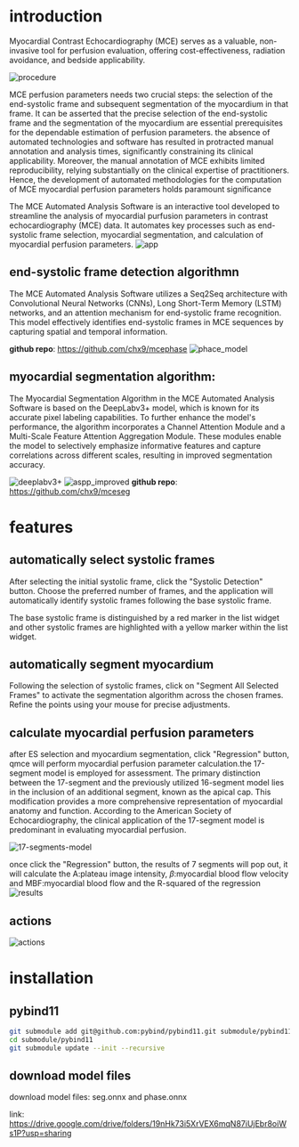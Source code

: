 # introduction
 Myocardial Contrast Echocardiography (MCE) serves as a valuable, non-invasive tool for perfusion evaluation, offering cost-effectiveness, radiation avoidance, and bedside applicability.


![procedure](res/imgs/procedure.png)

MCE perfusion parameters needs two crucial steps: the selection of the end-systolic frame and subsequent segmentation of the myocardium in that frame. It can be asserted that the precise selection of the end-systolic frame and the segmentation of the myocardium are essential prerequisites for the dependable estimation of perfusion parameters.  the absence of automated technologies and software has resulted in protracted manual annotation and analysis times, significantly constraining its clinical applicability. Moreover, the manual annotation of MCE exhibits limited reproducibility, relying substantially on the clinical expertise of practitioners. Hence, the development of automated methodologies for the computation of MCE myocardial perfusion parameters holds paramount significance

The MCE Automated Analysis Software is an interactive tool developed to streamline the analysis of myocardial purfusion parameters in contrast echocardiography (MCE) data. It automates key processes such as end-systolic frame selection, myocardial segmentation, and calculation of myocardial perfusion parameters.
![app](res/imgs/app.png)
## end-systolic frame detection algorithmn
The MCE Automated Analysis Software utilizes a Seq2Seq architecture with Convolutional Neural Networks (CNNs), Long Short-Term Memory (LSTM) networks, and an attention mechanism for end-systolic frame recognition. This model effectively identifies end-systolic frames in MCE sequences by capturing spatial and temporal information.

**github repo**: https://github.com/chx9/mcephase
![phace_model](res/imgs/phace_model.jpg)

## myocardial segmentation algorithm:
The Myocardial Segmentation Algorithm in the MCE Automated Analysis Software is based on the DeepLabv3+ model, which is known for its accurate pixel labeling capabilities. To further enhance the model's performance, the algorithm incorporates a Channel Attention Module and a Multi-Scale Feature Attention Aggregation Module. These modules enable the model to selectively emphasize informative features and capture correlations across different scales, resulting in improved segmentation accuracy.

![deeplabv3+](res/imgs/deeplabv3+.png)
![aspp_improved](res/imgs/aspp_improved.png)
**github repo**: https://github.com/chx9/mceseg
# features
## automatically select systolic frames
After selecting the initial systolic frame, click the "Systolic Detection" button. Choose the preferred number of frames, and the application will automatically identify systolic frames following the base systolic frame.

The base systolic frame is distinguished by a red marker in the list widget and other systolic frames are highlighted with a yellow marker within the list widget.
## automatically segment myocardium
Following the selection of systolic frames, click on "Segment All Selected Frames" to activate the segmentation algorithm across the chosen frames. Refine the points using your mouse for precise adjustments.
## calculate myocardial perfusion parameters
after ES selection and myocardium segmentation, click  "Regression" button, qmce will perform myocardial perfusion parameter calculation.the 17-segment model is employed for assessment. The primary distinction between the 17-segment and the previously utilized 16-segment model lies in the inclusion of an additional  segment, known as the apical cap. This modification provides a more comprehensive representation of myocardial anatomy and function.
According to the American Society of Echocardiography, the clinical application of the 17-segment model is predominant in evaluating myocardial perfusion. 

![17-segments-model](res/imgs/17-segments-model.png)

once click the "Regression" button, the results of 7 segments will pop out, it will calculate the A:plateau image intensity, $\beta$:myocardial blood flow velocity and MBF:myocardial blood flow and the R-squared of the regression
![results](https://raw.githubusercontent.com/chx9/qmce/main/res/imgs/results.png)


## actions
![actions](res/imgs/actions.png)
<!-- # demostration video
[demo.webm](res/imgs/demo.webm) -->
# installation 
## pybind11
```bash
git submodule add git@github.com:pybind/pybind11.git submodule/pybind11
cd submodule/pybind11
git submodule update --init --recursive
```
## download model files
download model files: seg.onnx and phase.onnx

link:
https://drive.google.com/drive/folders/19nHk73i5XrVEX6mqN87iUjEbr8oiWs1P?usp=sharing